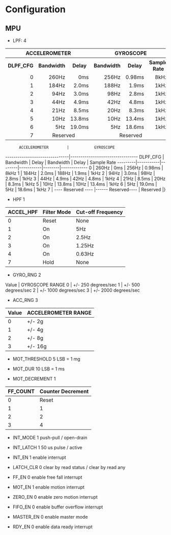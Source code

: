 # Configuration
## MPU

- LPF: 	  4




<table>
  <tr>
    <th colspan="3" align="center">ACCELEROMETER</th>
    <th colspan="3" align="center">GYROSCOPE</th>
  </tr>
  <tr>
    <th align="center">DLPF_CFG</th>
    <th align="center">Bandwidth</th>
	<th align="center">Delay</th>
	<th align="center">Bandwidth</th>
	<th align="center">Delay</th>
	<th align="center">Sample Rate</th>
  </tr>
  <tr>
    <td align="right">0</td>
    <td align="right">260Hz </td>
    <td align="right">0ms</td>
	<td align="right">256Hz</td>
    <td align="right">0.98ms </td>
    <td align="right">8kHz</td>
  </tr>
  <tr>
    <td align="right">1</td>
    <td align="right">184Hz </td>
    <td align="right">2.0ms</td>
	<td align="right">188Hz</td>
    <td align="right">1.9ms </td>
    <td align="right">1kHz</td>
  </tr>
  <tr>
    <td align="right">2</td>
    <td align="right">94Hz </td>
    <td align="right">3.0ms</td>
	<td align="right">98Hz</td>
    <td align="right">2.8ms </td>
    <td align="right">1kHz</td>
  </tr>
  <tr>
    <td align="right">3</td>
    <td align="right">44Hz </td>
    <td align="right">4.9ms</td>
	<td align="right">42Hz</td>
    <td align="right">4.8ms </td>
    <td align="right">1kHz</td>
  </tr>
   <tr>
    <td align="right">4</td>
    <td align="right">21Hz </td>
    <td align="right">8.5ms</td>
	<td align="right">20Hz</td>
    <td align="right">8.3ms </td>
    <td align="right">1kHz</td>
  </tr>
  <tr>
    <td align="right">5</td>
    <td align="right">10Hz </td>
    <td align="right">13.8ms</td>
	<td align="right">10Hz</td>
    <td align="right">13.4ms </td>
    <td align="right">1kHz</td>
  </tr>
  <tr>
    <td align="right">6</td>
    <td align="right">5Hz </td>
    <td align="right">19.0ms</td>
	<td align="right">5Hz</td>
    <td align="right">18.6ms </td>
    <td align="right">1kHz</td>
  </tr>
  <tr>
    <td align="right">7</td>
    <td align="center" colspan="2">Reserved </td>
    <td align="center" colspan="3">Reserved </td>
  </tr>
</table>


          ACCELEROMETER        |           GYROSCOPE
-------------------------------|---------------------------------
 DLPF_CFG | Bandwidth | Delay  | Bandwidth | Delay  | Sample Rate
 ---------|-----------|--------|-----------|--------|-------------
 0        | 260Hz     | 0ms    | 256Hz     | 0.98ms | 8kHz
 1        | 184Hz     | 2.0ms  | 188Hz     | 1.9ms  | 1kHz
 2        | 94Hz      | 3.0ms  | 98Hz      | 2.8ms  | 1kHz
 3        | 44Hz      | 4.9ms  | 42Hz      | 4.8ms  | 1kHz
 4        | 21Hz      | 8.5ms  | 20Hz      | 8.3ms  | 1kHz
 5        | 10Hz      | 13.8ms | 10Hz      | 13.4ms | 1kHz
 6        | 5Hz       | 19.0ms | 5Hz       | 18.6ms | 1kHz
 7        | ---- Reserved ---- |------ Reserved---- | Reserved
|}
- HPF 		1

 ACCEL_HPF | Filter Mode | Cut-off Frequency
 ----------|-------------|------------------
 0         | Reset       | None
 1         | On          | 5Hz
 2         | On          | 2.5Hz
 3         | On          | 1.25Hz
 4         | On          | 0.63Hz
 7         | Hold        | None

- GYRO_RNG 	2

Value	| GYROSCOPE RANGE
0 		| +/- 250 degrees/sec
1 		| +/- 500 degrees/sec
2 		| +/- 1000 degrees/sec
3 		| +/- 2000 degrees/sec
	
- ACC_RNG 	3

Value	| ACCELEROMETER RANGE
--------|--------------------
0 		| +/- 2g
1 		| +/- 4g
2 		| +/- 8g
3 		| +/- 16g

- MOT_THRESHOLD 	5				LSB = 1 mg
- MOT_DUR			10				LSB = 1 ms

- MOT_DECREMENT	1		
			
FF_COUNT | Counter Decrement
---------|------------------
0        | Reset
1        | 1
2        | 2
3        | 4
 
- INT_MODE		1					push-pull / open-drain
- INT_LATCH		1					50 us pulse / active 
- INT_EN		1					enable interrupt
- LATCH_CLR		0					clear by read status / clear by read any

- FF_EN			0					enable free fall interrupt
- MOT_EN		1					enable motion interrupt
- ZERO_EN		0					enable zero motion interrupt
- FIFO_EN		0					enable buffer overflow interrupt
- MASTER_EN		0					enable master mode 
- RDY_EN		0					enable data ready interrupt